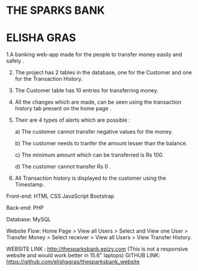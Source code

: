 # THE SPARKS BANK
# ELISHA GRAS
1.A banking web-app made for the people to transfer money easily and safely .

2. The project has 2 tables in the database, one for the Customer and one for the Transaction History.

3. The Customer table has 10 entries for transferring money.

4. All the changes which are made, can be seen using the transaction history tab present on the home page .

5. Their are 4 types of alerts which are possible :

   a) The customer cannot transfer negative values for the money.

   b) The customer needs to tranfer the amount lesser than the balance.

   c) The minimum amount which can be transferred is Rs 100.

   d) The customer cannot transfer Rs 0 .

6. All Transaction history is displayed to the customer using the Timestamp.

Front-end:
HTML
CSS
JavaScript
Bootstrap

Back-end:
PHP

Database:
MySQL

Website Flow: Home Page > View all Users > Select and View one User > Transfer Money > Select receiver > View all Users > View Transfer History.

WEBSITE LINK : http://thesparksbank.epizy.com (This is not a responsive website and would work better in 15.6" laptops) GITHUB LINK: https://github.com/elishagras/thesparksbank_website
